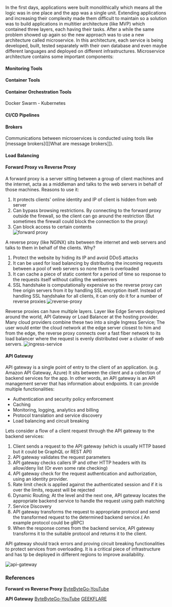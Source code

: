In the first days, applications were built monolithically which means all the logic was in one place and the app was a single unit. Extending applications and increasing their complexity made them difficult to maintain so a solution was to build applications in multitier architecture (like MVP) which contained three layers, each having their tasks. After a while the same problem showed up again so the new approach was to use a new architecture called microservice. 
In this architecture, each service is being developed, built, tested separately with their own database and even maybe different languages and deployed on different infrastructures. 
Microservice architecture contains some important components:


#### Monitoring Tools


#### Container Tools


#### Container Orchestration Tools
Docker Swarm - Kubernetes


#### CI/CD Pipelines


#### Brokers
Communications between microservices is conducted using tools like [message brokers]([[What are message brokers]]). 


#### Load Balancing


#### Forward Proxy vs Reverse Proxy
A forward proxy is a server sitting between a group of client machines and the internet, acta as a middleman and talks to the web servers in behalf of those machines. Reasons to use it:
1. It protects clients' online identity and IP of client is hidden from web server
2. Can bypass browsing restrictions. By connecting to the forward proxy outside the firewall, so the client can go around the restriction (But sometimes the firewall could block the connection to the proxy)
3. Can block access to certain contents  
![forward proxy](forward-proxy.png)

A reverse proxy (like NGINX) sits between the internet and web servers and talks to them in behalf of the clients. Why?
1. Protect the website by hiding its IP and avoid DDoS attacks
2. It can be used for load balancing by distributing the incoming requests between a pool of web servers so none them is overloaded
3. It can cache a piece of static content for a period of time so response to the requests itself without calling the webservers
4. SSL handshake is computationally expensive so the reverse proxy can free origin servers from it by handling SSL encryption itself. Instead of handling SSL handshake for all clients, it can only do it for a number of reverse proxies
![reverse-proxy](reverse-proxy.png)

Reverse proxies can have multiple layers. Layer like Edge Servers deployed around the world, API Gateway or Load Balancer at the hosting provider. Many cloud providers combine these two into a single Ingress Service; The user would enter the cloud network at the edge server closest to him and from the edge, the reverse proxy connects over a fast fiber network to its load balancer where the request is evenly distributed over a cluster of web servers.
![ingress-service](ingress-service.png)


#### API Gateway
API gateway is a single point of entry to the client of an application. (e.g. Amazon API Gateway, Azure) It sits between the client and a collection of backend services for the app. In other words, an API gateway is an API management server that has information about endpoints. It can provide multiple functionalities:
- Authentication and security policy enforcement
- Caching
- Monitoring, logging, analytics and billing
- Protocol translation and service discovery
- Load balancing and circuit breaking

Lets consider a flow of a client request through the API gateway to the backend services:
1. Client sends a request to the API gateway (which is usually HTTP based but it could be GraphQL or REST API)
2. API gateway validates the request parameters
3. API gateway checks callers IP and other HTTP headers with its allow/deny list (Or even some rate checking) 
4. API gateway check for the request authentication and authorization, using an identity provider.
5. Rate limit check is applied against the authenticated session and if it is over the limits, request will be rejected
6. Dynamic Routing; At the level and the next one, API gateway locates the appropriate backend service to handle the request using path matching
7. Service Discovery
8. API gateway transforms the request to appropriate protocol and send the transformed request to the determined backend service.( An example protocol could be gRPC) 
9. When the response comes from the backend service, API gateway transforms it to the suitable protocol and returns it to the client.

API gateway should track errors and proving circuit breaking functionalities to protect services from overloading.
It is a critical piece of infrastructure and has tp be deployed in different regions to improve availability. 

![api-gateway](api-gateway.png)





### References 

**Forward vs Reverse Proxy**
[ByteByteGo-YouTube](https://www.youtube.com/watch?v=4NB0NDtOwIQ)

**API Gateway**
[ByteByteGo-YouTube](https://www.youtube.com/watch?v=6ULyxuHKxg8)
[GEEKFLARE](https://geekflare.com/api-gateway/)
